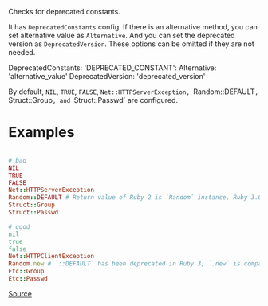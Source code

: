 
Checks for deprecated constants.

It has `DeprecatedConstants` config. If there is an alternative method, you can set
alternative value as `Alternative`. And you can set the deprecated version as
`DeprecatedVersion`. These options can be omitted if they are not needed.

  DeprecatedConstants:
    'DEPRECATED_CONSTANT':
      Alternative: 'alternative_value'
      DeprecatedVersion: 'deprecated_version'

By default, `NIL`, `TRUE`, `FALSE`, `Net::HTTPServerException, `Random::DEFAULT`,
`Struct::Group`, and `Struct::Passwd` are configured.

# Examples

```ruby

# bad
NIL
TRUE
FALSE
Net::HTTPServerException
Random::DEFAULT # Return value of Ruby 2 is `Random` instance, Ruby 3.0 is `Random` class.
Struct::Group
Struct::Passwd

# good
nil
true
false
Net::HTTPClientException
Random.new # `::DEFAULT` has been deprecated in Ruby 3, `.new` is compatible with Ruby 2.
Etc::Group
Etc::Passwd
```

[Source](http://www.rubydoc.info/gems/rubocop/RuboCop/Cop/Lint/DeprecatedConstants)